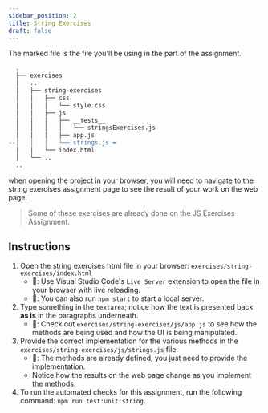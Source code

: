 ```yaml
---
sidebar_position: 2
title: String Exercises
draft: false
---
```

The marked file is the file you'll be using in the part of the assignment.
```diff
  .
  ├── exercises
  │   ..
  │   ├── string-exercises
  │   │   ├── css
  │   │   │   └── style.css
  │   │   ├── js
  │   │   │   ├── __tests__
  │   │   │   │   └── stringsExercises.js
  │   │   │   ├── app.js
--│   │   │   └── strings.js ⬅️
  │   │   └── index.html
  │   └── ..
  ..
```
when opening the project in your browser, you will need to navigate to the string exercises assignment page to see the result of your work on the web page.

> Some of these exercises are already done on the JS Exercises Assignment.

## Instructions
1. Open the string exercises html file in your browser: `exercises/string-exercises/index.html`
    * 🦉: Use Visual Studio Code's `Live Server` extension to open the file in your browser with live reloading.
    * 🦉: You can also run `npm start` to start a local server.
2. Type something in the `textarea`; notice how the text is presented back **as is** in the paragraphs underneath.
    * 🦉: Check out `exercises/string-exercises/js/app.js` to see how the methods are being used and how the UI is being manipulated.
3. Provide the correct implementation for the various methods in the `exercises/string-exercises/js/strings.js` file.
    * 🦉: The methods are already defined, you just need to provide the implementation.
    * Notice how the results on the web page change as you implement the methods.
4. To run the automated checks for this assignment, run the following command: `npm run test:unit:string`.
